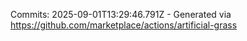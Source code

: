 Commits: 2025-09-01T13:29:46.791Z - Generated via https://github.com/marketplace/actions/artificial-grass
<br>
